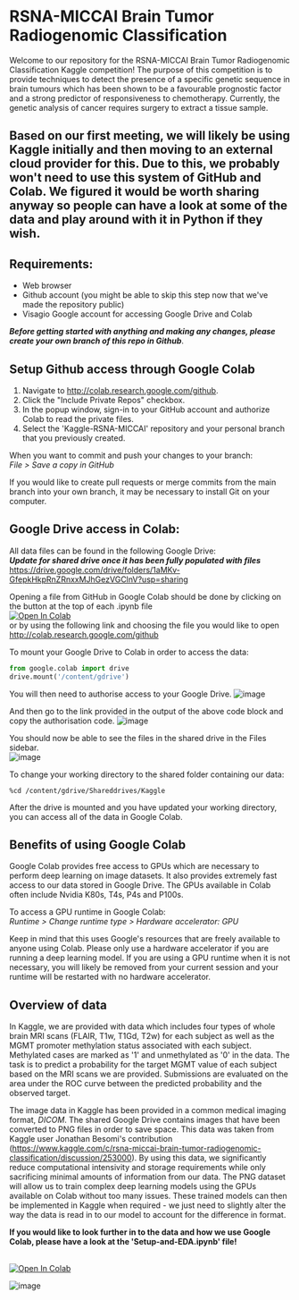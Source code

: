# RSNA-MICCAI Brain Tumor Radiogenomic Classification

Welcome to our repository for the RSNA-MICCAI Brain Tumor Radiogenomic Classification Kaggle competition! The purpose of this competition is to provide techniques to detect the presence of a specific genetic sequence in brain tumours which has been shown to be a favourable prognostic factor and a strong predictor of responsiveness to chemotherapy. Currently, the genetic analysis of cancer requires surgery to extract a tissue sample. 

## Based on our first meeting, we will likely be using Kaggle initially and then moving to an external cloud provider for this. Due to this, we probably won't need to use this system of GitHub and Colab. We figured it would be worth sharing anyway so people can have a look at some of the data and play around with it in Python if they wish.

## Requirements:
* Web browser
* Github account (you might be able to skip this step now that we've made the repository public)
* Visagio Google account for accessing Google Drive and Colab

***Before getting started with anything and making any changes, please create your own branch of this repo in Github***.

## Setup Github access through Google Colab
1. Navigate to http://colab.research.google.com/github.
2. Click the "Include Private Repos" checkbox.
3. In the popup window, sign-in to your GitHub account and authorize Colab to read the private files.
4. Select the 'Kaggle-RSNA-MICCAI' repository and your personal branch that you previously created.

When you want to commit and push your changes to your branch: <br />
*File > Save a copy in GitHub*

If you would like to create pull requests or merge commits from the main branch into your own branch, it may be necessary to install Git on your computer.

## Google Drive access in Colab:

All data files can be found in the following Google Drive: <br />
***Update for shared drive once it has been fully populated with files*** <br />
https://drive.google.com/drive/folders/1aMKv-GfepkHkpRnZRnxxMJhGezVGClnV?usp=sharing

Opening a file from GitHub in Google Colab should be done by clicking on the button at the top of each .ipynb file <br />
<a href="https://colab.research.google.com/github/justin-bardwell/Kaggle-RSNA-MICCAI/blob/main/Setup_and_EDA.ipynb">
  <img src="https://colab.research.google.com/assets/colab-badge.svg" alt="Open In Colab"/>
</a> <br /> 
or by using the following link and choosing the file you would like to open <br /> 
http://colab.research.google.com/github

To mount your Google Drive to Colab in order to access the data: <br />
```python
from google.colab import drive
drive.mount('/content/gdrive')
```

You will then need to authorise access to your Google Drive.
![image](https://user-images.githubusercontent.com/80082879/129331539-d32b108c-0bf0-4afc-b34c-6cfec01101c1.png)

And then go to the link provided in the output of the above code block and copy the authorisation code.
![image](https://user-images.githubusercontent.com/80082879/129331692-1372fec3-1b2b-4932-8af4-9b646320f556.png)

You should now be able to see the files in the shared drive in the Files sidebar. <br />
![image](https://user-images.githubusercontent.com/80082879/129332029-f913e66a-a6b9-4643-83e5-4c09c3e59d48.png)


To change your working directory to the shared folder containing our data: <br />
```
%cd /content/gdrive/Shareddrives/Kaggle
```

After the drive is mounted and you have updated your working directory, you can access all of the data in Google Colab.


## Benefits of using Google Colab

Google Colab provides free access to GPUs which are necessary to perform deep learning on image datasets. It also provides extremely fast access to our data stored in Google Drive. The GPUs available in Colab often include Nvidia K80s, T4s, P4s and P100s.

To access a GPU runtime in Google Colab:<br />
*Runtime > Change runtime type > Hardware accelerator: GPU*

Keep in mind that this uses Google's resources that are freely available to anyone using Colab. Please only use a hardware accelerator if you are running a deep learning model. If you are using a GPU runtime when it is not necessary, you will likely be removed from your current session and your runtime will be restarted with no hardware accelerator.


## Overview of data

In Kaggle, we are provided with data which includes four types of whole brain MRI scans (FLAIR, T1w, T1Gd, T2w) for each subject as well as the MGMT promoter methylation status associated with each subject. Methylated cases are marked as '1' and unmethylated as '0' in the data. The task is to predict a probability for the target MGMT value of each subject based on the MRI scans we are provided. Submissions are evaluated on the area under the ROC curve between the predicted probability and the observed target.

The image data in Kaggle has been provided in a common medical imaging format, *DICOM*. The shared Google Drive contains images that have been converted to PNG files in order to save space. This data was taken from Kaggle user Jonathan Besomi's contribution (https://www.kaggle.com/c/rsna-miccai-brain-tumor-radiogenomic-classification/discussion/253000). By using this data, we significantly reduce computational intensivity and storage requirements while only sacrificing minimal amounts of information from our data. The PNG dataset will allow us to train complex deep learning models using the GPUs available on Colab without too many issues. These trained models can then be implemented in Kaggle when required - we just need to slightly alter the way the data is read in to our model to account for the difference in format.

**If you would like to look further in to the data and how we use Google Colab, please have a look at the 'Setup-and-EDA.ipynb' file!**

<br />
<a href="https://colab.research.google.com/github/justin-bardwell/Kaggle-RSNA-MICCAI/blob/main/Setup_and_EDA.ipynb">
  <img src="https://colab.research.google.com/assets/colab-badge.svg" alt="Open In Colab"/>
</a> <br /> 

![image](https://user-images.githubusercontent.com/80082879/126605042-e771a6c2-65ca-420c-b0bb-6a05b14a8a2b.png)

